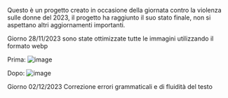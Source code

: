 Questo è un progetto creato in occasione della giornata contro la violenza sulle donne del 2023, il progetto ha raggiunto il suo stato finale, non si aspettano altri aggiornamenti importanti.

Giorno 28/11/2023 sono state ottimizzate tutte le immagini utilizzando il formato webp

Prima:
![image](https://github.com/CGML/ViolenzaDonneSito23/assets/46085583/431e1be7-6565-40a3-9f3d-6773e317ae7a)

Dopo:
![image](https://github.com/CGML/ViolenzaDonneSito23/assets/46085583/1fdd5b4f-0ea6-415c-9b77-a7bcd9eab21b)

Giorno 02/12/2023
Correzione errori grammaticali e di fluidità del testo
